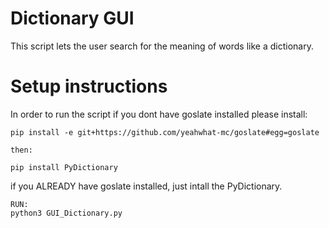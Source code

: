 # Dictionary GUI
This script lets the user search for the meaning of words like a dictionary.

# Setup instructions
In order to run the script if you dont have goslate installed please install:
```
pip install -e git+https://github.com/yeahwhat-mc/goslate#egg=goslate

then:

pip install PyDictionary
```
if you ALREADY have goslate installed, just intall the PyDictionary.

```
RUN:
python3 GUI_Dictionary.py
```
